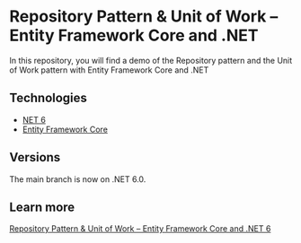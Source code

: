 # Repository Pattern & Unit of Work – Entity Framework Core and .NET
In this repository, you will find a demo of the Repository pattern and the Unit of Work pattern with Entity Framework Core and .NET

## Technologies

* [NET 6](https://dotnet.microsoft.com/es-es/download/dotnet/6.0)
* [Entity Framework Core](https://learn.microsoft.com/es-es/ef/core/what-is-new/ef-core-6.0/whatsnew)

## Versions
The main branch is now on .NET 6.0.

## Learn more
[Repository Pattern & Unit of Work – Entity Framework Core and .NET 6](https://arbems.com/en/repository-pattern-unit-of-work-in-ef-core)
